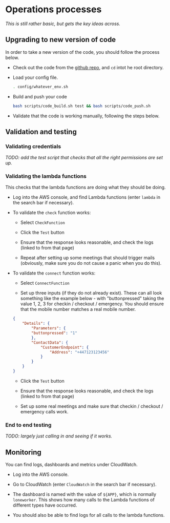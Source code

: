 # Operations processes

*This is still rather basic, but gets the key ideas across.*

## Upgrading to new version of code

In order to take a new version of the code, you should follow the process below.

- Check out the code from the [github repo](https://github.com/Scottish-Tech-Army/seescape-lone-working), and `cd` intot he root directory.

- Load your config file.

    ~~~bash
    . config/whatever_env.sh
    ~~~

- Build and push your code

    ~~~bash
    bash scripts/code_build.sh test && bash scripts/code_push.sh
    ~~~

- Validate that the code is working manually, following the steps below.

## Validation and testing

### Validating credentials

*TODO: add the test script that checks that all the right permissions are set up.*

### Validating the lambda functions

This checks that the lambda functions are doing what they should be doing.

- Log into the AWS console, and find Lambda functions (enter `lambda` in the search bar if necessary).

- To validate the `check` function works:

    - Select `CheckFunction`

    - Click the `Test` button

    - Ensure that the response looks reasonable, and check the logs (linked to from that page)

    - Repeat after setting up some meetings that should trigger mails (obviously, make sure you do not cause a panic when you do this).

- To validate the `connect` function works:

    - Select `ConnectFunction`

    - Set up three inputs (if they do not already exist). These can all look something like the example below - with "buttonpressed" taking the value 1, 2, 3 for checkin / checkout / emergency. You should ensure that the mobile number matches a real mobile number.

    ~~~json
    {
        "Details": {
            "Parameters": {
            "buttonpressed": "1"
            },
            "ContactData": {
                "CustomerEndpoint": {
                    "Address": "+447123123456"
                }
            }
        }
    }
    ~~~

    - Click the `Test` button

    - Ensure that the response looks reasonable, and check the logs (linked to from that page)

    - Set up some real meetings and make sure that checkin / checkout / emergency calls work.

### End to end testing

*TODO: largely just calling in and seeing if it works.*

## Monitoring

You can find logs, dashboards and metrics under CloudWatch.

- Log into the AWS console.

- Go to CloudWatch (enter `CloudWatch` in the search bar if necessary).

- The dashboard is named with the value of `${APP}`, which is normally `loneworker`. This shows how many calls to the Lambda functions of different types have occurred.

- You should also be able to find logs for all calls to the lambda functions.


